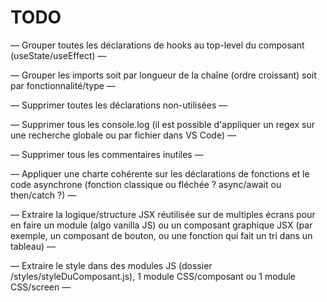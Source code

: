 # TODO

— Grouper toutes les déclarations de hooks au top-level du composant
(useState/useEffect) —

— Grouper les imports soit par longueur de la chaîne (ordre croissant) soit par
fonctionnalité/type —

— Supprimer toutes les déclarations non-utilisées —

— Supprimer tous les console.log (il est possible d'appliquer un regex sur une
recherche globale ou par fichier dans VS Code) —

— Supprimer tous les commentaires inutiles —

— Appliquer une charte cohérente sur les déclarations de fonctions et le code
asynchrone (fonction classique ou fléchée ? async/await ou then/catch ?) —

— Extraire la logique/structure JSX réutilisée sur de multiples écrans pour en
faire un module (algo vanilla JS) ou un composant graphique JSX (par exemple, un
composant de bouton, ou une fonction qui fait un tri dans un tableau) —

— Extraire le style dans des modules JS (dossier /styles/styleDuComposant.js), 1
module CSS/composant ou 1 module CSS/screen —
